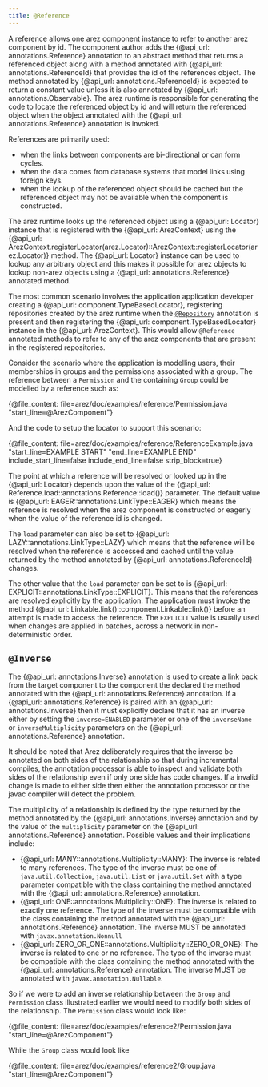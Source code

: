 ```yaml
---
title: @Reference
---
```


A reference allows one arez component instance to refer to another arez component by id. The component author
adds the {@api_url: annotations.Reference} annotation to an abstract method that returns a referenced object along
with a method annotated with {@api_url: annotations.ReferenceId} that provides the id of the references object.
The method annotated by {@api_url: annotations.ReferenceId} is expected to return a constant value unless it is
also annotated by {@api_url: annotations.Observable}. The arez runtime is responsible for generating the code to
locate the referenced object by id and will return the referenced object when the object annotated with the
{@api_url: annotations.Reference} annotation is invoked.

References are primarily used:

* when the links between components are bi-directional or can form cycles.
* when the data comes from database systems that model links using foreign keys. 
* when the lookup of the referenced object should be cached but the referenced object may not be available
  when the component is constructed.

The arez runtime looks up the referenced object using a {@api_url: Locator} instance that is registered with the
{@api_url: ArezContext} using the {@api_url: ArezContext.registerLocator(arez.Locator)::ArezContext::registerLocator(arez.Locator)} method. The
{@api_url: Locator} instance can be used to lookup any arbitrary object and this makes it possible for arez objects
to lookup non-arez objects using a {@api_url: annotations.Reference} annotated method.

The most common scenario involves the application application developer creating a
{@api_url: component.TypeBasedLocator}, registering repositories created by the arez runtime when the
[`@Repository`](repositories.md) annotation is present and then registering the {@api_url: component.TypeBasedLocator}
instance in the {@api_url: ArezContext}. This would allow `@Reference` annotated methods to refer to any of the arez
components that are present in the registered repositories.

Consider the scenario where the application is modelling users, their memberships in groups and the permissions
associated with a group. The reference between a `Permission` and the containing `Group` could be modelled by a
reference such as:

{@file_content: file=arez/doc/examples/reference/Permission.java "start_line=@ArezComponent"}

And the code to setup the locator to support this scenario:

{@file_content: file=arez/doc/examples/reference/ReferenceExample.java "start_line=EXAMPLE START" "end_line=EXAMPLE END" include_start_line=false include_end_line=false strip_block=true}

The point at which a reference will be resolved or looked up in the {@api_url: Locator} depends upon the value
of the {@api_url: Reference.load::annotations.Reference::load()} parameter. The default value is
{@api_url: EAGER::annotations.LinkType::EAGER} which means the reference is resolved when the arez component
is constructed or eagerly when the value of the reference id is changed.

The `load` parameter can also be set to {@api_url: LAZY::annotations.LinkType::LAZY} which means that the
reference will be resolved when the reference is accessed and cached until the value returned by the method
annotated by {@api_url: annotations.ReferenceId} changes.

The other value that the `load` parameter can be set to is {@api_url: EXPLICIT::annotations.LinkType::EXPLICIT}.
This means that the references are resolved explicitly by the application. The application must invoke the method
{@api_url: Linkable.link()::component.Linkable::link()} before an attempt is made to access the reference. The
`EXPLICIT` value is usually used when changes are applied in batches, across a network in non-deterministic order. 

## `@Inverse`

The {@api_url: annotations.Inverse} annotation is used to create a link back from the target component to the
component the declared the method annotated with the {@api_url: annotations.Reference} annotation. If a
{@api_url: annotations.Reference} is paired with an {@api_url: annotations.Inverse} then it must explicitly declare
that it has an inverse either by setting the `inverse=ENABLED` parameter or one of the `inverseName` or
`inverseMultiplicity` parameters on the {@api_url: annotations.Reference} annotation.

It should be noted that Arez deliberately requires that the inverse be annotated on both sides of the relationship
so that during incremental compiles, the annotation processor is able to inspect and validate both sides of the
relationship even if only one side has code changes. If a invalid change is made to either side then either the
annotation processor or the javac compiler will detect the problem.

The multiplicity of a relationship is defined by the type returned by the method annotated by the
{@api_url: annotations.Inverse} annotation and by the value of the `multiplicity` parameter on the
{@api_url: annotations.Reference} annotation. Possible values and their implications include:

* {@api_url: MANY::annotations.Multiplicity::MANY}: The inverse is related to many references. The type of the
  inverse must be one of `java.util.Collection`, `java.util.List` or `java.util.Set` with a type parameter
  compatible with the class containing the method annotated with the {@api_url: annotations.Reference} annotation.
* {@api_url: ONE::annotations.Multiplicity::ONE}: The inverse is related to exactly one reference. The type of
  the inverse must be compatible with the class containing the method annotated with the {@api_url: annotations.Reference}
  annotation. The inverse MUST be annotated with `javax.annotation.Nonnull`
* {@api_url: ZERO_OR_ONE::annotations.Multiplicity::ZERO_OR_ONE}: The inverse is related to one or no reference.
  The type of the inverse must be compatible with the class containing the method annotated with the
  {@api_url: annotations.Reference} annotation. The inverse MUST be annotated with `javax.annotation.Nullable`.

So if we were to add an inverse relationship between the `Group` and `Permission` class illustrated earlier
we would need to modify both sides of the relationship. The `Permission` class would look like: 

{@file_content: file=arez/doc/examples/reference2/Permission.java "start_line=@ArezComponent"}

While the `Group` class would look like

{@file_content: file=arez/doc/examples/reference2/Group.java "start_line=@ArezComponent"}
